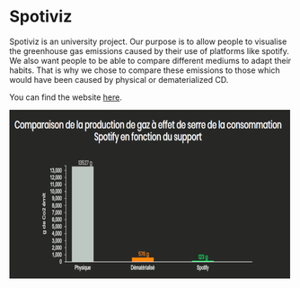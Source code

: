 # Spotiviz

Spotiviz is an university project. Our purpose is to allow people to visualise the greenhouse gas emissions caused by their use of platforms like spotify.  
We also want people to be able to compare different mediums to adapt their habits. That is why we chose to compare these emissions to those which would have been caused by physical or dematerialized CD.

You can find the website [here](https://roipancakes.github.io/spotiviz/).  

![miniature-gif](https://github.com/RoiPancakes/spotiviz/blob/master/images/5-gif.gif)
